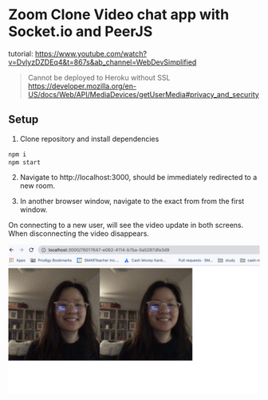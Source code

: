 # Zoom Clone Video chat app with Socket.io and PeerJS

tutorial: https://www.youtube.com/watch?v=DvlyzDZDEq4&t=867s&ab_channel=WebDevSimplified

> Cannot be deployed to Heroku without SSL https://developer.mozilla.org/en-US/docs/Web/API/MediaDevices/getUserMedia#privacy_and_security

## Setup

1. Clone repository and install dependencies

```
npm i
npm start
```

2. Navigate to http://localhost:3000, should be immediately redirected to a new room.

3. In another browser window, navigate to the exact from from the first window.

On connecting to a new user, will see the video update in both screens. When disconnecting the video disappears.

![alt text](screenshot.png)
